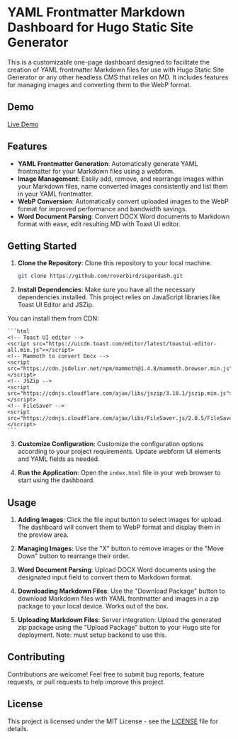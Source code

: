 # YAML Frontmatter Markdown Dashboard for Hugo Static Site Generator

This is a customizable one-page dashboard designed to facilitate the creation of YAML frontmatter Markdown files for use with Hugo Static Site Generator or any other headless CMS that relies on MD. It includes features for managing images and converting them to the WebP format.

## Demo

[Live Demo](https://textvisualization.app/hugo-yaml-markdown-generator/)

## Features

- **YAML Frontmatter Generation**: Automatically generate YAML frontmatter for your Markdown files using a webform.
- **Image Management**: Easily add, remove, and rearrange images within your Markdown files, name converted images consistently and list them in your YAML frontmatter.
- **WebP Conversion**: Automatically convert uploaded images to the WebP format for improved performance and bandwidth savings.
- **Word Document Parsing**: Convert DOCX Word documents to Markdown format with ease, edit resulting MD with Toast UI editor.

## Getting Started

1. **Clone the Repository**: Clone this repository to your local machine.

    ```bash
    git clone https://github.com/roverbird/superdash.git
    ```

2. **Install Dependencies**: Make sure you have all the necessary dependencies installed. This project relies on JavaScript libraries like Toast UI Editor and JSZip.

You can install them from CDN:

    ```html
    <!-- Toast UI editor -->
    <script src="https://uicdn.toast.com/editor/latest/toastui-editor-all.min.js"></script>
    <!-- Mammoth to convert Docx -->
    <script src="https://cdn.jsdelivr.net/npm/mammoth@1.4.8/mammoth.browser.min.js"></script>
    <!-- JSZip -->
    <script src="https://cdnjs.cloudflare.com/ajax/libs/jszip/3.10.1/jszip.min.js"></script>
    <!-- FileSaver -->
    <script src="https://cdnjs.cloudflare.com/ajax/libs/FileSaver.js/2.0.5/FileSaver.min.js"></script>
    ```

3. **Customize Configuration**: Customize the configuration options according to your project requirements. Update webform UI elements and YAML fields as needed.

4. **Run the Application**: Open the `index.html` file in your web browser to start using the dashboard.

## Usage

1. **Adding Images**: Click the file input button to select images for upload. The dashboard will convert them to WebP format and display them in the preview area.

2. **Managing Images**: Use the "X" button to remove images or the "Move Down" button to rearrange their order.

3. **Word Document Parsing**: Upload DOCX Word documents using the designated input field to convert them to Markdown format.

4. **Downloading Markdown Files**: Use the "Download Package" button to download Markdown files with YAML frontmatter and images in a zip package to your local device. Works out of the box.

5. **Uploading Markdown Files**: Server integration: Upload the generated zip package using the "Upload Package" button to your Hugo site for deployment. Note: must setup backend to use this.

## Contributing

Contributions are welcome! Feel free to submit bug reports, feature requests, or pull requests to help improve this project.

## License

This project is licensed under the MIT License - see the [LICENSE](LICENSE) file for details.

